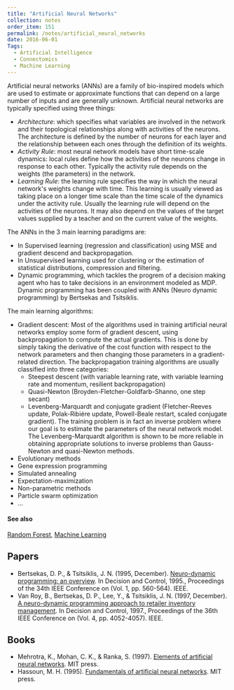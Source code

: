 ```yaml
---
title: "Artificial Neural Networks"
collection: notes
order_item: 151
permalink: /notes/artificial_neural_networks
date: 2016-06-01
Tags:
  - Artificial Intelligence
  - Connectomics
  - Machine Learning
---
```


Artificial neural networks (ANNs) are a family of bio-inspired models which are used to estimate or approximate functions that can depend on a large number of inputs and are generally unknown. Artificial neural networks are typically specified using three things:
* *Architecture*: which specifies what variables are involved in the network and their topological relationships along with activities of the neurons. The architecture is defined by the number of neurons for each layer and the relationship between each ones through the definition of its weights.
* *Activity Rule*: most neural network models have short time-scale dynamics: local rules define how the activities of the neurons change in response to each other. Typically the activity rule depends on the weights (the parameters) in the network.
* *Learning Rule*: the learning rule specifies the way in which the neural network's weights change with time. This learning is usually viewed as taking place on a longer time scale than the time scale of the dynamics under the activity rule. Usually the learning rule will depend on the activities of the neurons. It may also depend on the values of the target values supplied by a teacher and on the current value of the weights.


The ANNs in the 3 main learning paradigms are:
* In Supervised learning (regression and classification) using MSE and gradient descend and backpropagation.
* In Unsupervised learning used for clustering or the estimation of statistical distributions, compression and filtering.
* Dynamic programming, which tackles the progrem of a decision making agent who has to take decisions in an environment modeled as MDP. Dynamic programming has been coupled with ANNs (Neuro dynamic programming) by Bertsekas and Tsitsiklis.


The main learning algorithms:
* Gradient descent: Most of the algorithms used in training artificial neural networks employ some form of gradient descent, using backpropagation to compute the actual gradients. This is done by simply taking the derivative of the cost function with respect to the network parameters and then changing those parameters in a gradient-related direction. The backpropagation training algorithms are usually classified into three categories:
	* Steepest descent (with variable learning rate, with variable learning rate and momentum, resilient backpropagation)
	* Quasi-Newton (Broyden-Fletcher-Goldfarb-Shanno, one step secant)
	* Levenberg-Marquardt and conjugate gradient (Fletcher-Reeves update, Polak-Ribiére update, Powell-Beale restart, scaled conjugate gradient). The training problem is in fact an inverse problem where our goal is to estimate the parameters of the neural network model. The Levenberg-Marquardt algorithm is shown to be more reliable in obtaining appropriate solutions to inverse problems than Gauss-Newton and quasi-Newton methods.
* Evolutionary methods
* Gene expression programming
* Simulated annealing
* Expectation-maximization
* Non-parametric methods
* Particle swarm optimization
* ...


#### See also
[Random Forest](/notes/random_forest), [Machine Learning](/notes/machine_learning)




## Papers
* Bertsekas, D. P., & Tsitsiklis, J. N. (1995, December). [Neuro-dynamic programming: an overview](http://web.mit.edu/people/dimitrib/NDP_Encycl.pdf). In Decision and Control, 1995., Proceedings of the 34th IEEE Conference on (Vol. 1, pp. 560-564). IEEE.
* Van Roy, B., Bertsekas, D. P., Lee, Y., & Tsitsiklis, J. N. (1997, December). [A neuro-dynamic programming approach to retailer inventory management](http://neuron.tuke.sk/~hudecm/PDF_PAPERS/retail.pdf). In Decision and Control, 1997., Proceedings of the 36th IEEE Conference on (Vol. 4, pp. 4052-4057). IEEE.


## Books
* Mehrotra, K., Mohan, C. K., & Ranka, S. (1997). [Elements of artificial neural networks](https://www.goodreads.com/book/show/2046567.Elements_of_Artificial_Neural_Networks). MIT press.
* Hassoun, M. H. (1995). [Fundamentals of artificial neural networks](https://www.goodreads.com/book/show/1553951.Fundamentals_of_Artificial_Neural_Networks). MIT press.


